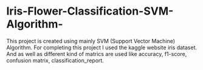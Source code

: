 # Iris-Flower-Classification-SVM-Algorithm-
This project is created using mainly SVM (Support Vector Machine) Algorithm. For completing this project I used the kaggle website iris dataset. And as well as different kind of matrics are used like accuracy, f1-score, confusion matrix, classification_report.
